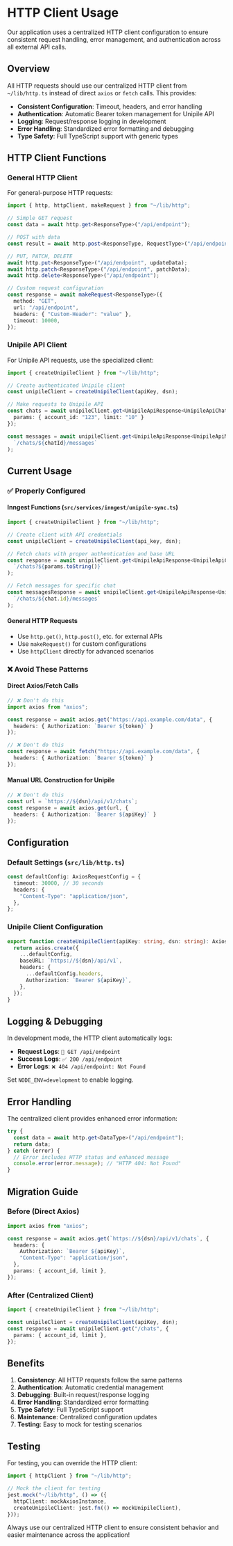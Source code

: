 # HTTP Client Usage

Our application uses a centralized HTTP client configuration to ensure consistent request handling, error management, and authentication across all external API calls.

## Overview

All HTTP requests should use our centralized HTTP client from `~/lib/http.ts` instead of direct `axios` or `fetch` calls. This provides:

- **Consistent Configuration**: Timeout, headers, and error handling
- **Authentication**: Automatic Bearer token management for Unipile API
- **Logging**: Request/response logging in development
- **Error Handling**: Standardized error formatting and debugging
- **Type Safety**: Full TypeScript support with generic types

## HTTP Client Functions

### General HTTP Client

For general-purpose HTTP requests:

```typescript
import { http, httpClient, makeRequest } from "~/lib/http";

// Simple GET request
const data = await http.get<ResponseType>("/api/endpoint");

// POST with data
const result = await http.post<ResponseType, RequestType>("/api/endpoint", requestData);

// PUT, PATCH, DELETE
await http.put<ResponseType>("/api/endpoint", updateData);
await http.patch<ResponseType>("/api/endpoint", patchData);
await http.delete<ResponseType>("/api/endpoint");

// Custom request configuration
const response = await makeRequest<ResponseType>({
  method: "GET",
  url: "/api/endpoint",
  headers: { "Custom-Header": "value" },
  timeout: 10000,
});
```

### Unipile API Client

For Unipile API requests, use the specialized client:

```typescript
import { createUnipileClient } from "~/lib/http";

// Create authenticated Unipile client
const unipileClient = createUnipileClient(apiKey, dsn);

// Make requests to Unipile API
const chats = await unipileClient.get<UnipileApiResponse<UnipileApiChat>>("/chats", {
  params: { account_id: "123", limit: "10" }
});

const messages = await unipileClient.get<UnipileApiResponse<UnipileApiMessage>>(
  `/chats/${chatId}/messages`
);
```

## Current Usage

### ✅ **Properly Configured**

#### Inngest Functions (`src/services/inngest/unipile-sync.ts`)
```typescript
import { createUnipileClient } from "~/lib/http";

// Create client with API credentials
const unipileClient = createUnipileClient(api_key, dsn);

// Fetch chats with proper authentication and base URL
const response = await unipileClient.get<UnipileApiResponse<UnipileApiChat>>(
  `/chats?${params.toString()}`
);

// Fetch messages for specific chat
const messagesResponse = await unipileClient.get<UnipileApiResponse<UnipileApiMessage>>(
  `/chats/${chat.id}/messages`
);
```

#### General HTTP Requests
- Use `http.get()`, `http.post()`, etc. for external APIs
- Use `makeRequest()` for custom configurations
- Use `httpClient` directly for advanced scenarios

### ❌ **Avoid These Patterns**

#### Direct Axios/Fetch Calls
```typescript
// ❌ Don't do this
import axios from "axios";

const response = await axios.get("https://api.example.com/data", {
  headers: { Authorization: `Bearer ${token}` }
});

// ❌ Don't do this
const response = await fetch("https://api.example.com/data", {
  headers: { Authorization: `Bearer ${token}` }
});
```

#### Manual URL Construction for Unipile
```typescript
// ❌ Don't do this
const url = `https://${dsn}/api/v1/chats`;
const response = await axios.get(url, {
  headers: { Authorization: `Bearer ${apiKey}` }
});
```

## Configuration

### Default Settings (`src/lib/http.ts`)

```typescript
const defaultConfig: AxiosRequestConfig = {
  timeout: 30000, // 30 seconds
  headers: {
    "Content-Type": "application/json",
  },
};
```

### Unipile Client Configuration

```typescript
export function createUnipileClient(apiKey: string, dsn: string): AxiosInstance {
  return axios.create({
    ...defaultConfig,
    baseURL: `https://${dsn}/api/v1`,
    headers: {
      ...defaultConfig.headers,
      Authorization: `Bearer ${apiKey}`,
    },
  });
}
```

## Logging & Debugging

In development mode, the HTTP client automatically logs:

- **Request Logs**: `🚀 GET /api/endpoint`
- **Success Logs**: `✅ 200 /api/endpoint`
- **Error Logs**: `❌ 404 /api/endpoint: Not Found`

Set `NODE_ENV=development` to enable logging.

## Error Handling

The centralized client provides enhanced error information:

```typescript
try {
  const data = await http.get<DataType>("/api/endpoint");
  return data;
} catch (error) {
  // Error includes HTTP status and enhanced message
  console.error(error.message); // "HTTP 404: Not Found"
}
```

## Migration Guide

### Before (Direct Axios)
```typescript
import axios from "axios";

const response = await axios.get(`https://${dsn}/api/v1/chats`, {
  headers: {
    Authorization: `Bearer ${apiKey}`,
    "Content-Type": "application/json",
  },
  params: { account_id, limit },
});
```

### After (Centralized Client)
```typescript
import { createUnipileClient } from "~/lib/http";

const unipileClient = createUnipileClient(apiKey, dsn);
const response = await unipileClient.get("/chats", {
  params: { account_id, limit },
});
```

## Benefits

1. **Consistency**: All HTTP requests follow the same patterns
2. **Authentication**: Automatic credential management
3. **Debugging**: Built-in request/response logging
4. **Error Handling**: Standardized error formatting
5. **Type Safety**: Full TypeScript support
6. **Maintenance**: Centralized configuration updates
7. **Testing**: Easy to mock for testing scenarios

## Testing

For testing, you can override the HTTP client:

```typescript
import { httpClient } from "~/lib/http";

// Mock the client for testing
jest.mock("~/lib/http", () => ({
  httpClient: mockAxiosInstance,
  createUnipileClient: jest.fn(() => mockUnipileClient),
}));
```

Always use our centralized HTTP client to ensure consistent behavior and easier maintenance across the application! 